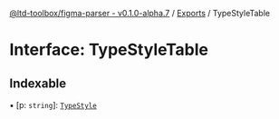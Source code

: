 [@ltd-toolbox/figma-parser - v0.1.0-alpha.7](../README.md) / [Exports](../modules.md) / TypeStyleTable

# Interface: TypeStyleTable

## Indexable

▪ [p: `string`]: [`TypeStyle`](../modules.md#typestyle)
